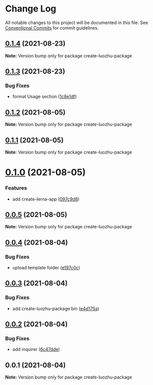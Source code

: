 # Change Log

All notable changes to this project will be documented in this file.
See [Conventional Commits](https://conventionalcommits.org) for commit guidelines.

## [0.1.4](https://github.com/youngjuning/luozhu/compare/create-luozhu-package@0.1.3...create-luozhu-package@0.1.4) (2021-08-23)

**Note:** Version bump only for package create-luozhu-package





## [0.1.3](https://github.com/youngjuning/luozhu/compare/create-luozhu-package@0.1.2...create-luozhu-package@0.1.3) (2021-08-23)


### Bug Fixes

* format Usage section ([1c8e1df](https://github.com/youngjuning/luozhu/commit/1c8e1df354e58d0c8820c96aa6d5e39118899e2f))





## [0.1.2](https://github.com/youngjuning/luozhu/compare/create-luozhu-package@0.1.1...create-luozhu-package@0.1.2) (2021-08-05)

**Note:** Version bump only for package create-luozhu-package

## [0.1.1](https://github.com/youngjuning/luozhu/compare/create-luozhu-package@0.1.0...create-luozhu-package@0.1.1) (2021-08-05)

**Note:** Version bump only for package create-luozhu-package

# [0.1.0](https://github.com/youngjuning/luozhu/compare/create-luozhu-package@0.0.5...create-luozhu-package@0.1.0) (2021-08-05)

### Features

- add create-lerna-app ([097c9d8](https://github.com/youngjuning/luozhu/commit/097c9d8f93d0cea97708539b85b12f4baa30a05c))

## [0.0.5](https://github.com/youngjuning/luozhu/compare/create-luozhu-package@0.0.4...create-luozhu-package@0.0.5) (2021-08-05)

**Note:** Version bump only for package create-luozhu-package

## [0.0.4](https://github.com/youngjuning/luozhu/compare/create-luozhu-package@0.0.3...create-luozhu-package@0.0.4) (2021-08-04)

### Bug Fixes

- upload template folder ([e197c0c](https://github.com/youngjuning/luozhu/commit/e197c0c9a8219e3624b6f4ec1d2490b9b2812515))

## [0.0.3](https://github.com/youngjuning/luozhu/compare/create-luozhu-package@0.0.2...create-luozhu-package@0.0.3) (2021-08-04)

### Bug Fixes

- add create-luozhu-package bin ([e4d175a](https://github.com/youngjuning/luozhu/commit/e4d175ab9607682e3f9aaf545ba1d00e165d1bb9))

## [0.0.2](https://github.com/youngjuning/luozhu/compare/create-luozhu-package@0.0.1...create-luozhu-package@0.0.2) (2021-08-04)

### Bug Fixes

- add inquirer ([6c47dde](https://github.com/youngjuning/luozhu/commit/6c47ddefae7ade2eafd827cef97882c3e9fb9de2))

## 0.0.1 (2021-08-04)

**Note:** Version bump only for package create-luozhu-package

